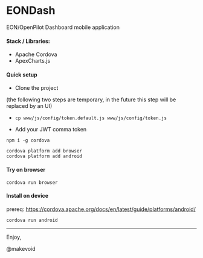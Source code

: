 # EONDash

EON/OpenPilot Dashboard mobile application

#### Stack / Libraries:

- Apache Cordova
- ApexCharts.js


#### Quick setup

- Clone the project

(the following two steps are temporary, in the future this step will be replaced by an UI)

- `cp www/js/config/token.default.js www/js/config/token.js`

- Add your JWT comma token


```
npm i -g cordova
```

```
cordova platform add browser
cordova platform add android
```

#### Try on browser

    cordova run browser

#### Install on device

prereq: https://cordova.apache.org/docs/en/latest/guide/platforms/android/


    cordova run android



---

Enjoy,

@makevoid
